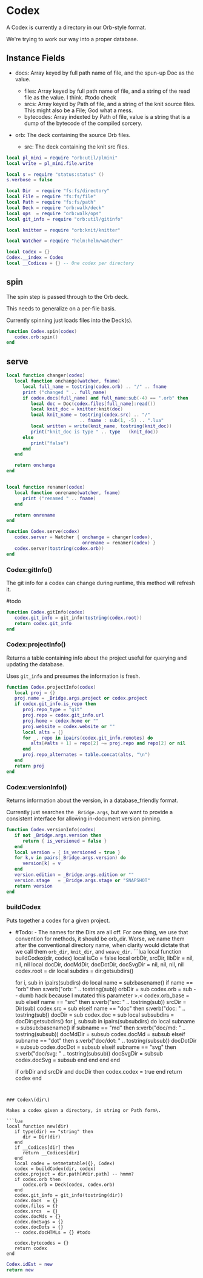 # Codex

A Codex is currently a directory in our Orb\-style format\.

We're trying to work our way into a proper database\.


## Instance Fields

- docs:  Array keyed by full path name of file, and the spun\-up Doc as
            the value\.
    - files:  Array keyed by full path name of file, and a string of the read file
             as the value\. I think\. \#todo check
    - srcs:  Array keyed by Path of file, and a string of the knit
            source files\. This might also be a File; God what a mess\.
    - bytecodes: Array indexted by Path of file, value is a string that is a dump
                of the bytecode of the compiled sorcery\.
    




- orb:  The deck containing the source Orb files\.
    - src:  The deck containing the knit src files\.
    
```lua
local pl_mini = require "orb:util/plmini"
local write = pl_mini.file.write
```

```lua
local s = require "status:status" ()
s.verbose = false

local Dir  = require "fs:fs/directory"
local File = require "fs:fs/file"
local Path = require "fs:fs/path"
local Deck = require "orb:walk/deck"
local ops  = require "orb:walk/ops"
local git_info = require "orb:util/gitinfo"

local knitter = require "orb:knit/knitter"

local Watcher = require "helm:helm/watcher"
```


```lua
local Codex = {}
Codex.__index = Codex
local __Codices = {} -- One codex per directory
```


## spin

The spin step is passed through to the Orb deck\.

This needs to generalize on a per\-file basis\.

Currently spinning just loads files into the Deck\(s\)\.

```lua
function Codex.spin(codex)
   codex.orb:spin()
end
```


## serve

```lua
local function changer(codex)
   local function onchange(watcher, fname)
      local full_name = tostring(codex.orb) .. "/" .. fname
      print ("changed " .. full_name)
      if codex.docs[full_name] and full_name:sub(-4) == ".orb" then
         local doc = Doc(codex.files[full_name]:read())
         local knit_doc = knitter:knit(doc)
         local knit_name = tostring(codex.src) .. "/"
                           .. fname : sub(1, -5) .. ".lua"
         local written = write(knit_name, tostring(knit_doc))
         print("knit_doc is type " .. type   (knit_doc))
      else
         print("false")
      end
   end

   return onchange
end


local function renamer(codex)
   local function onrename(watcher, fname)
      print ("renamed " .. fname)
   end

   return onrename
end

function Codex.serve(codex)
   codex.server = Watcher { onchange = changer(codex),
                            onrename = renamer(codex) }
   codex.server(tostring(codex.orb))
end
```


### Codex:gitInfo\(\)

The git info for a codex can change during runtime, this method will refresh
it\.

\#todo

```lua
function Codex.gitInfo(codex)
   codex.git_info = git_info(tostring(codex.root))
   return codex.git_info
end
```


### Codex:projectInfo\(\)

Returns a table containing info about the project useful for querying and
updating the database\.

Uses `git_info` and presumes the information is fresh\.

```lua
function Codex.projectInfo(codex)
   local proj = {}
   proj.name = _Bridge.args.project or codex.project
   if codex.git_info.is_repo then
      proj.repo_type = "git"
      proj.repo = codex.git_info.url
      proj.home = codex.home or ""
      proj.website = codex.website or ""
      local alts = {}
      for _, repo in ipairs(codex.git_info.remotes) do
         alts[#alts + 1] = repo[2] ~= proj.repo and repo[2] or nil
      end
      proj.repo_alternates = table.concat(alts, "\n")
   end
   return proj
end
```


### Codex:versionInfo\(\)

Returns information about the version, in a database\_friendly format\.

Currently just searches the `_Bridge.args`, but we want to provide a
consistent interface for allowing in\-document version pinning\.

```lua
function Codex.versionInfo(codex)
   if not _Bridge.args.version then
      return { is_versioned = false }
   end
   local version = { is_versioned = true }
   for k,v in pairs(_Bridge.args.version) do
      version[k] = v
   end
   version.edition = _Bridge.args.edition or ""
   version.stage   = _Bridge.args.stage or "SNAPSHOT"
   return version
end
```


### buildCodex

Puts together a codex for a given project\.

- \#Todo:
      -  The names for the Dirs are all off\.  For one thing, we use that
          convention for methods, it should be orb\_dir\.  Worse, we name them after
          the conventional directory name, when clarity would dictate that we call
          them `orb_dir`, `knit_dir`, and `weave_dir`\.
      ```lua
local function buildCodex(dir, codex)
   local isCo = false
   local orbDir, srcDir, libDir = nil, nil, nil
   local docDir, docMdDir, docDotDir, docSvgDir = nil, nil, nil, nil
   codex.root = dir
   local subdirs = dir:getsubdirs()

   for i, sub in ipairs(subdirs) do
      local name = sub:basename()
      if name == "orb" then
         s:verb("orb: " .. tostring(sub))
         orbDir = sub
         codex.orb = sub
         -- dumb hack because I mutated this parameter >.<
         codex.orb_base = sub
      elseif name == "src" then
         s:verb("src: " .. tostring(sub))
         srcDir = Dir(sub)
         codex.src = sub
      elseif name == "doc" then
         s:verb("doc: " .. tostring(sub))
         docDir = sub
         codex.doc = sub
         local subsubdirs = docDir:getsubdirs()
         for j, subsub in ipairs(subsubdirs) do
            local subname = subsub:basename()
            if subname == "md" then
               s:verb("doc/md: " .. tostring(subsub))
               docMdDir = subsub
               codex.docMd = subsub
            elseif subname == "dot" then
               s:verb("doc/dot: " .. tostring(subsub))
               docDotDir = subsub
               codex.docDot = subsub
            elseif subname == "svg" then
               s:verb("doc/svg: " .. tostring(subsub))
               docSvgDir = subsub
               codex.docSvg = subsub
            end
         end
      end
   end

   if orbDir and srcDir and docDir then
      codex.codex = true
   end
   return codex
end
```


### Codex\(dir\)

Makes a codex given a directory, in string or Path form\.

```lua
local function new(dir)
   if type(dir) == "string" then
      dir = Dir(dir)
   end
   if __Codices[dir] then
      return __Codices[dir]
   end
   local codex = setmetatable({}, Codex)
   codex = buildCodex(dir, codex)
   codex.project = dir.path[#dir.path] -- hmmm?
   if codex.orb then
      codex.orb = Deck(codex, codex.orb)
   end
   codex.git_info = git_info(tostring(dir))
   codex.docs  = {}
   codex.files = {}
   codex.srcs  = {}
   codex.docMds = {}
   codex.docSvgs = {}
   codex.docDots = {}
   -- codex.docHTMLs = {} #todo

   codex.bytecodes = {}
   return codex
end
```


```lua
Codex.idEst = new
return new
```
